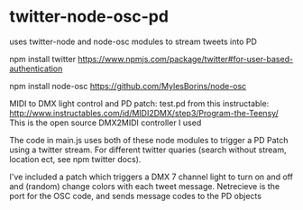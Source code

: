 # twitter-node-osc-pd
uses twitter-node and node-osc modules to stream tweets into PD

npm install twitter
https://www.npmjs.com/package/twitter#for-user-based-authentication

npm install node-osc
https://github.com/MylesBorins/node-osc

MIDI to DMX light control and PD patch: test.pd from this instructable: http://www.instructables.com/id/MIDI2DMX/step3/Program-the-Teensy/
This is the open source DMX2MIDI controller I used

The code in main.js uses both of these node modules to trigger a PD Patch using a twitter stream. For different twitter quaries (search without stream, location ect, see npm twitter docs). 

I've included a patch which triggers a DMX 7 channel light to turn on and off and (random) change colors with each tweet message. Netrecieve is the port for the OSC code, and sends message codes to the PD objects


